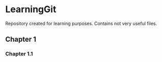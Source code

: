 # LearningGit
Repository created for learning purposes. Contains not very useful files.

## Chapter 1


### Chapter 1.1

